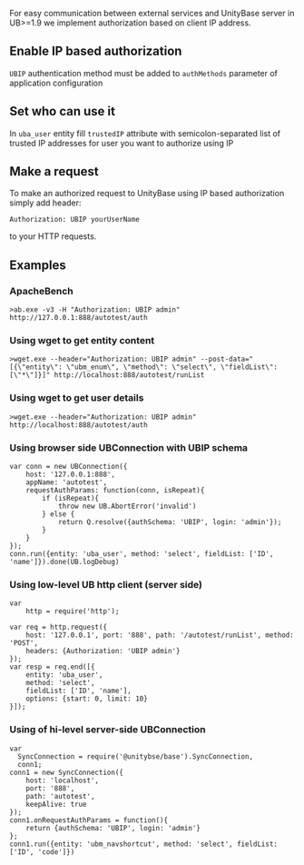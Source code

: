 For easy communication between external services and UnityBase server in UB>=1.9 we implement authorization based on client IP address.

## Enable IP based authorization

`UBIP` authentication method  must be added to `authMethods` parameter of application configuration

## Set who can use it

In `uba_user` entity fill `trustedIP` attribute with semicolon-separated list of trusted IP addresses for user you want to authorize using IP

## Make a request
To make an authorized request to UnityBase using IP based authorization simply add header:

    Authorization: UBIP yourUserName 

to your HTTP requests.

## Examples

### ApacheBench

    >ab.exe -v3 -H "Authorization: UBIP admin" http://127.0.0.1:888/autotest/auth

### Using wget to get entity content

    >wget.exe --header="Authorization: UBIP admin" --post-data="[{\"entity\": \"ubm_enum\", \"method\": \"select\", \"fieldList\": [\"*\"]}]" http://localhost:888/autotest/runList

### Using wget to get user details

    >wget.exe --header="Authorization: UBIP admin" http://localhost:888/autotest/auth

### Using browser side UBConnection with UBIP schema

    var conn = new UBConnection({ 
        host: '127.0.0.1:888', 
        appName: 'autotest', 
        requestAuthParams: function(conn, isRepeat){
            if (isRepeat){ 
				throw new UB.AbortError('invalid') 
			} else { 
				return Q.resolve({authSchema: 'UBIP', login: 'admin'}); 
			} 
        }
    });
    conn.run({entity: 'uba_user', method: 'select', fieldList: ['ID', 'name']}).done(UB.logDebug)

### Using low-level UB http client (server side)

    var 
        http = require('http');
     
    var req = http.request({
        host: '127.0.0.1', port: '888', path: '/autotest/runList', method: 'POST',
        headers: {Authorization: 'UBIP admin'}
    });
    var resp = req.end([{
		entity: 'uba_user', 
		method: 'select', 
		fieldList: ['ID', 'name'], 
		options: {start: 0, limit: 10}
	}]);

### Using of hi-level server-side UBConnection

    var 
      SyncConnection = require('@unitybse/base').SyncConnection,
      conn1;
    conn1 = new SyncConnection({
		host: 'localhost', 
		port: '888', 
		path: 'autotest', 
		keepAlive: true
	});
    conn1.onRequestAuthParams = function(){ 
		return {authSchema: 'UBIP', login: 'admin'} 
	};
    conn1.run({entity: 'ubm_navshortcut', method: 'select', fieldList: ['ID', 'code']})